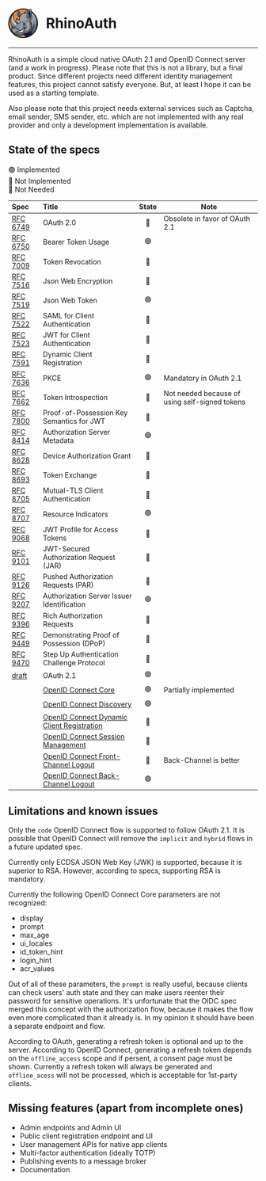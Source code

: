 ﻿<h1 style="display: flex;gap: 8px;align-items: center;">
  <img src="./logo.png" alt="Logo" width="60" style="vertical-align: middle; margin-right: 8px;">
  RhinoAuth
</h1>
<hr/>

RhinoAuth is a simple cloud native OAuth 2.1 and OpenID Connect server (and a work in progress). Please note that this is not a library, but a final product. Since different projects need different identity management features, this project cannot satisfy everyone. But, at least I hope it can be used as a starting template.

Also please note that this project needs external services such as Captcha, email sender, SMS sender, etc. which are not implemented with any real provider and only a development implementation is available.

## State of the specs
🟢 Implemented  
🔴 Not Implemented  
🔘 Not Needed

| Spec| Title | State| Note |
| :------------ |:---------------|:-----:| --------- |
| [RFC 6749](https://datatracker.ietf.org/doc/html/rfc6749) | OAuth 2.0 | 🔘 | Obsolete in favor of OAuth 2.1 |
| [RFC 6750](https://datatracker.ietf.org/doc/html/rfc6750) | Bearer Token Usage | 🟢 ||
| [RFC 7009](https://datatracker.ietf.org/doc/html/rfc7009) | Token Revocation | 🔴 ||
| [RFC 7516](https://datatracker.ietf.org/doc/html/rfc7516) | Json Web Encryption | 🔴 ||
| [RFC 7519](https://datatracker.ietf.org/doc/html/rfc7519) | Json Web Token | 🟢 ||
| [RFC 7522](https://datatracker.ietf.org/doc/html/rfc7522) | SAML for Client Authentication | 🔴 ||
| [RFC 7523](https://datatracker.ietf.org/doc/html/rfc7523) | JWT for Client Authentication | 🔴 ||
| [RFC 7591](https://datatracker.ietf.org/doc/html/rfc7591) | Dynamic Client Registration | 🔴 ||
| [RFC 7636](https://datatracker.ietf.org/doc/html/rfc7636) | PKCE | 🟢 | Mandatory in OAuth 2.1 |
| [RFC 7662](https://datatracker.ietf.org/doc/html/rfc7662) | Token Introspection | 🔘 | Not needed because of using self-signed tokens |
| [RFC 7800](https://datatracker.ietf.org/doc/html/rfc7800) | Proof-of-Possession Key Semantics for JWT | 🔴 ||
| [RFC 8414](https://datatracker.ietf.org/doc/html/rfc8414) | Authorization Server Metadata | 🟢 ||
| [RFC 8628](https://datatracker.ietf.org/doc/html/rfc8628) | Device Authorization Grant | 🔴 ||
| [RFC 8693](https://datatracker.ietf.org/doc/html/rfc8693) | Token Exchange | 🔴 ||
| [RFC 8705](https://datatracker.ietf.org/doc/html/rfc8705) | Mutual-TLS Client Authentication | 🔴 ||
| [RFC 8707](https://datatracker.ietf.org/doc/html/rfc8707) | Resource Indicators | 🟢 ||
| [RFC 9068](https://datatracker.ietf.org/doc/html/rfc9068) | JWT Profile for Access Tokens | 🔴 ||
| [RFC 9101](https://datatracker.ietf.org/doc/html/rfc9101) | JWT-Secured Authorization Request (JAR) | 🔴 ||
| [RFC 9126](https://datatracker.ietf.org/doc/html/rfc9126) | Pushed Authorization Requests (PAR) | 🔴 ||
| [RFC 9207](https://datatracker.ietf.org/doc/html/rfc9207) | Authorization Server Issuer Identification | 🟢 ||
| [RFC 9396](https://datatracker.ietf.org/doc/html/rfc9396) | Rich Authorization Requests | 🔴 ||
| [RFC 9449](https://datatracker.ietf.org/doc/html/rfc9449) | Demonstrating Proof of Possession (DPoP) | 🔴 ||
| [RFC 9470](https://datatracker.ietf.org/doc/html/rfc9470) | Step Up Authentication Challenge Protocol | 🔴 ||
| [draft](https://datatracker.ietf.org/doc/html/draft-ietf-oauth-v2-1-13)      | OAuth 2.1 | 🟢 ||
|  | [OpenID Connect Core](https://openid.net/specs/openid-connect-core-1_0.html) | 🟢 | Partially implemented |
|  | [OpenID Connect Discovery](https://openid.net/specs/openid-connect-discovery-1_0.html) | 🟢 ||
|  | [OpenID Connect Dynamic Client Registration](https://openid.net/specs/openid-connect-registration-1_0.html) | 🔴 ||
|  | [OpenID Connect Session Management](https://openid.net/specs/openid-connect-session-1_0.html) | 🔴 ||
|  | [OpenID Connect Front-Channel Logout](https://openid.net/specs/openid-connect-frontchannel-1_0.html) | 🔘 | Back-Channel is better |
|  | [OpenID Connect Back-Channel Logout](https://openid.net/specs/openid-connect-backchannel-1_0.html) | 🟢 ||


## Limitations and known issues

Only the `code` OpenID Connect flow is supported to follow OAuth 2.1. It is possible that OpenID Connect will remove the `implicit` and `hybrid` flows in a future updated spec.

Currently only ECDSA JSON Web Key (JWK) is supported, because it is superior to RSA. However, according to specs, supporting RSA is mandatory.

Currently the following OpenID Connect Core parameters are not recognized:

- display
- prompt
- max_age
- ui_locales
- id_token_hint
- login_hint
- acr_values

Out of all of these parameters, the `prompt` is really useful, because clients can check users' auth state and they can make users reenter their password for sensitive operations. It's unfortunate that the OIDC spec merged this concept with the authorization flow, because it makes the flow even more complicated than it already is. In my opinion it should have been a separate endpoint and flow.

According to OAuth, generating a refresh token is optional and up to the server. According to OpenID Connect, generating a refresh token depends on the `offline_access` scope and if persent, a consent page must be shown.
Currently a refresh token will always be generated and `offline_acess` will not be processed, which is acceptable for 1st-party clients.


## Missing features (apart from incomplete ones)

- Admin endpoints and Admin UI
- Public client registration endpoint and UI
- User management APIs for native app clients
- Multi-factor authentication (ideally TOTP)
- Publishing events to a message broker
- Documentation
